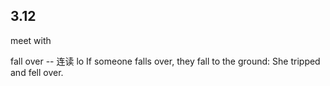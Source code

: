 ## 3.12
meet with

fall over -- 连读 lo
If someone falls over, they fall to the ground:
She tripped and fell over.

<!--stackedit_data:
eyJoaXN0b3J5IjpbLTMxNjU0NjM5NywtMTM1MTAzOTQwMV19
-->
